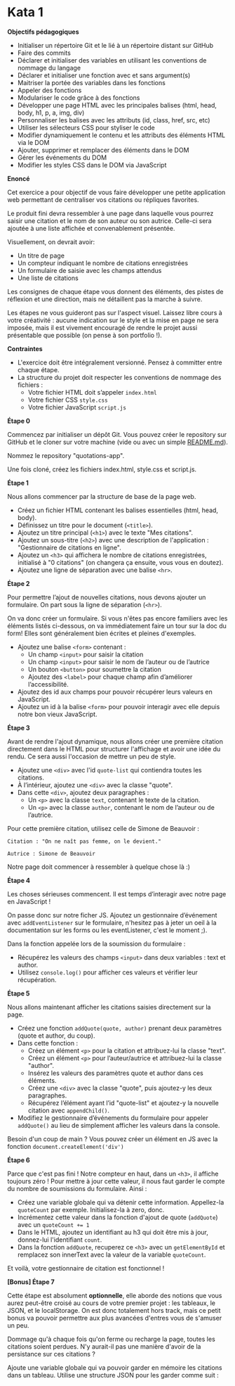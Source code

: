 # Kata 1

**Objectifs pédagogiques**

- Initialiser un répertoire Git et le lié à un répertoire distant sur GitHub
- Faire des commits
- Déclarer et initialiser des variables en utilisant les conventions de nommage du langage
- Déclarer et initialiser une fonction avec et sans argument(s)
- Maitriser la portée des variables dans les fonctions
- Appeler des fonctions
- Modulariser le code grâce à des fonctions
- Développer une page HTML avec les principales balises (html, head, body, h1, p, a, img, div)
- Personnaliser les balises avec les attributs (id, class, href, src, etc)
- Utiliser les sélecteurs CSS pour styliser le code
- Modifier dynamiquement le contenu et les attributs des éléments HTML via le DOM
- Ajouter, supprimer et remplacer des éléments dans le DOM
- Gérer les événements du DOM
- Modifier les styles CSS dans le DOM via JavaScript

**Enoncé**

Cet exercice a pour objectif de vous faire développer une petite application web permettant de centraliser vos citations ou répliques favorites.

Le produit fini devra ressembler à une page dans laquelle vous pourrez saisir une citation et le nom de son auteur ou son autrice. Celle-ci sera ajoutée à une liste affichée et convenablement présentée.

Visuellement, on devrait avoir:

- Un titre de page
- Un compteur indiquant le nombre de citations enregistrées
- Un formulaire de saisie avec les champs attendus
- Une liste de citations

Les consignes de chaque étape vous donnent des éléments, des pistes de réflexion et une direction, mais ne détaillent pas la marche à suivre.

Les étapes ne vous guideront pas sur l'aspect visuel. Laissez libre cours à votre créativité : aucune indication sur le style et la mise en page ne sera imposée, mais il est vivement encouragé de rendre le projet aussi présentable que possible (on pense à son portfolio !).

**Contraintes**

- L'exercice doit être intégralement versionné. Pensez à committer entre chaque étape.
- La structure du projet doit respecter les conventions de nommage des fichiers :
    - Votre fichier HTML doit s’appeler `index.html`
    - Votre fichier CSS `style.css`
    - Votre fichier JavaScript `script.js`

**Étape 0**

Commencez par initialiser un dépôt Git. Vous pouvez créer le repository sur GitHub et le cloner sur votre machine (vide ou avec un simple [README.md](http://readme.md/)).

Nommez le repository "quotations-app".

Une fois cloné, créez les fichiers index.html, style.css et script.js.

**Étape 1**

Nous allons commencer par la structure de base de la page web.

- Créez un fichier HTML contenant les balises essentielles (html, head, body).
- Définissez un titre pour le document (`<title>`).
- Ajoutez un titre principal (`<h1>`) avec le texte "Mes citations".
- Ajoutez un sous-titre (`<h2>`) avec une description de l'application : "Gestionnaire de citations en ligne".
- Ajoutez un `<h3>` qui affichera le nombre de citations enregistrées, initialisé à "0 citations" (on changera ça ensuite, vous vous en doutez).
- Ajoutez une ligne de séparation avec une balise `<hr>`.

**Étape 2**

Pour permettre l’ajout de nouvelles citations, nous devons ajouter un formulaire. On part sous la ligne de séparation (`<hr>`).

On va donc créer un formulaire. Si vous n'êtes pas encore familiers avec les éléments listés ci-dessous, on va immédiatement faire un tour sur la doc du form! Elles sont généralement bien écrites et pleines d'exemples.

- Ajoutez une balise `<form>` contenant :
    - Un champ `<input>` pour saisir la citation
    - Un champ `<input>` pour saisir le nom de l’auteur ou de l’autrice
    - Un bouton `<button>` pour soumettre la citation
    - Ajoutez des `<label>` pour chaque champ afin d’améliorer l’accessibilité.
- Ajoutez des id aux champs pour pouvoir récupérer leurs valeurs en JavaScript.
- Ajoutez un id à la balise `<form>` pour pouvoir interagir avec elle depuis notre bon vieux JavaScript.

**Étape 3**

Avant de rendre l'ajout dynamique, nous allons créer une première citation directement dans le HTML pour structurer l'affichage et avoir une idée du rendu. Ce sera aussi l'occasion de mettre un peu de style.

- Ajoutez une `<div>` avec l'id `quote-list` qui contiendra toutes les citations.
- À l’intérieur, ajoutez une `<div>` avec la classe "quote".
- Dans cette `<div>`, ajoutez deux paragraphes :
    - Un `<p>` avec la classe `text`, contenant le texte de la citation.
    - Un `<p>` avec la classe `author`, contenant le nom de l’auteur ou de l’autrice.

Pour cette première citation, utilisez celle de Simone de Beauvoir :

```
Citation : "On ne naît pas femme, on le devient."

Autrice : Simone de Beauvoir
```

Notre page doit commencer à ressembler à quelque chose là :)

**Étape 4**

Les choses sérieuses commencent. Il est temps d’interagir avec notre page en JavaScript !

On passe donc sur notre ficher JS. Ajoutez un gestionnaire d’événement avec `addEventListener` sur le formulaire, n'hesitez pas à jeter un oeil à la documentation sur les forms ou les eventListener, c'est le moment ;).

Dans la fonction appelée lors de la soumission du formulaire :

- Récupérez les valeurs des champs `<input>` dans deux variables : text et author.
- Utilisez `console.log()` pour afficher ces valeurs et vérifier leur récupération.

**Étape 5**

Nous allons maintenant afficher les citations saisies directement sur la page.

- Créez une fonction `addQuote(quote, author)` prenant deux paramètres (quote et author, du coup).
- Dans cette fonction :
    - Créez un élément `<p>` pour la citation et attribuez-lui la classe "text".
    - Créez un élément `<p>` pour l’auteur/autrice et attribuez-lui la classe "author".
    - Insérez les valeurs des paramètres quote et author dans ces éléments.
    - Créez une `<div>` avec la classe "quote", puis ajoutez-y les deux paragraphes.
    - Récupérez l’élément ayant l’id "quote-list" et ajoutez-y la nouvelle citation avec `appendChild()`.
- Modifiez le gestionnaire d’événements du formulaire pour appeler `addQuote()` au lieu de simplement afficher les valeurs dans la console.

Besoin d'un coup de main ? Vous pouvez créer un élément en JS avec la fonction `document.createElement('div')`

**Étape 6**

Parce que c'est pas fini ! Notre compteur en haut, dans un `<h3>`, il affiche toujours zéro ! Pour mettre à jour cette valeur, il nous faut garder le compte du nombre de soumissions du formulaire. Ainsi :

- Créez une variable globale qui va détenir cette information. Appellez-la `quoteCount` par exemple. Initialisez-la à zero, donc.
- Incrémentez cette valeur dans la fonction d'ajout de quote (`addQuote`) avec un
 `quoteCount += 1`
- Dans le HTML, ajoutez un identifiant au h3 qui doit être mis à jour, donnez-lui l'identifiant `count`.
- Dans la fonction `addQuote`, recuperez ce `<h3>` avec un `getElementById` et remplacez son innerText avec la valeur de la variable `quoteCount`.

Et voilà, votre gestionnaire de citation est fonctionnel !

**[Bonus] Étape 7**

Cette étape est absolument **optionnelle**, elle aborde des notions que vous aurez peut-être croisé au cours de votre premier projet : les tableaux, le JSON, et le localStorage. On est donc totalement hors track, mais ce petit bonus va pouvoir permettre aux plus avancées d'entres vous de s'amuser un peu.

Dommage qu'à chaque fois qu'on ferme ou recharge la page, toutes les citations soient perdues. N'y aurait-il pas une manière d'avoir de la persistance sur ces citations ?

Ajoute une variable globale qui va pouvoir garder en mémoire les citations dans un tableau. Utilise une structure JSON pour les garder comme suit :